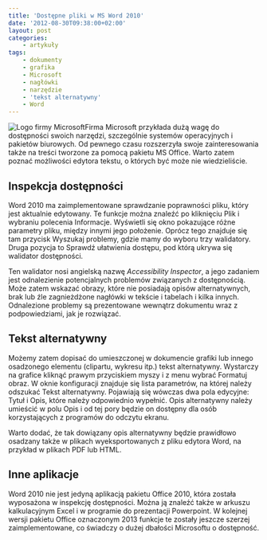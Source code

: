 ```yaml
---
title: 'Dostępne pliki w MS Word 2010'
date: '2012-08-30T09:38:00+02:00'
layout: post
categories:
    - artykuły
tags:
    - dokumenty
    - grafika
    - Microsoft
    - nagłówki
    - narzędzie
    - 'tekst alternatywny'
    - Word
---
```


![Logo firmy Microsoft](https://i0.wp.com/i.microsoft.com/global/ImageStore/PublishingImages/logos/ms-mark/microsoft_logo_87x15.png?w=1140)Firma Microsoft przykłada dużą wagę do dostępności swoich narzędzi, szczególnie systemów operacyjnych i pakietów biurowych. Od pewnego czasu rozszerzyła swoje zainteresowania także na treści tworzone za pomocą pakietu MS Office. Warto zatem poznać możliwości edytora tekstu, o których być może nie wiedzieliście.

## Inspekcja dostępności

Word 2010 ma zaimplementowane sprawdzanie poprawności pliku, który jest aktualnie edytowany. Te funkcje można znaleźć po kliknięciu Plik i wybraniu polecenia Informacje. Wyświetli się okno pokazujące różne parametry pliku, między innymi jego położenie. Oprócz tego znajduje się tam przycisk Wyszukaj problemy, gdzie mamy do wyboru trzy walidatory. Druga pozycja to Sprawdź ułatwienia dostępu, pod którą ukrywa się walidator dostępności.

Ten walidator nosi angielską nazwę *Accessibility Inspector*, a jego zadaniem jest odnalezienie potencjalnych problemów związanych z dostępnością. Może zatem wskazać obrazy, które nie posiadają opisów alternatywnych, brak lub źle zagnieżdżone nagłówki w tekście i tabelach i kilka innych. Odnalezione problemy są prezentowane wewnątrz dokumentu wraz z podpowiedziami, jak je rozwiązać.

## Tekst alternatywny

Możemy zatem dopisać do umieszczonej w dokumencie grafiki lub innego osadzonego elementu (clipartu, wykresu itp.) tekst alternatywny. Wystarczy na grafice kliknąć prawym przyciskiem myszy i z menu wybrać Formatuj obraz. W oknie konfiguracji znajduje się lista parametrów, na której należy odszukać Tekst alternatywny. Pojawiają się wówczas dwa pola edycyjne: Tytuł i Opis, które należy odpowiednio wypełnić. Opis alternatywny należy umieścić w polu Opis i od tej pory będzie on dostępny dla osób korzystających z programów do odczytu ekranu.

Warto dodać, że tak dowiązany opis alternatywny będzie prawidłowo osadzany także w plikach wyeksportowanych z pliku edytora Word, na przykład w plikach PDF lub HTML.

## Inne aplikacje

Word 2010 nie jest jedyną aplikacją pakietu Office 2010, która została wyposażona w inspekcję dostępności. Można ją znaleźć także w arkuszu kalkulacyjnym Excel i w programie do prezentacji Powerpoint. W kolejnej wersji pakietu Office oznaczonym 2013 funkcje te zostały jeszcze szerzej zaimplementowane, co świadczy o dużej dbałości Microsoftu o dostępność.
